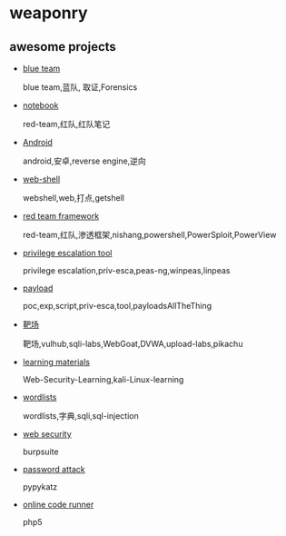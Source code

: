 # weaponry

## awesome projects

* [blue team](./010-pen/010-blue-team.md)

    blue team,蓝队, 取证,Forensics

* [notebook](./010-pen/020-notebook.md)

    red-team,红队,红队笔记

* [Android](./010-pen/030-re-android.md)

    android,安卓,reverse engine,逆向

* [web-shell](./010-pen/040-webshell.md)

    webshell,web,打点,getshell

* [red team framework](./010-pen/050-redteam-framework.md)

    red-team,红队,渗透框架,nishang,powershell,PowerSploit,PowerView

* [privilege escalation tool](./010-pen/060-priv-esca.md)

    privilege escalation,priv-esca,peas-ng,winpeas,linpeas

* [payload](./010-pen/070-payload.md)

    poc,exp,script,priv-esca,tool,payloadsAllTheThing

* [靶场](./010-pen/080-shooting-range.md)

    靶场,vulhub,sqli-labs,WebGoat,DVWA,upload-labs,pikachu

* [learning materials](./010-pen/090-learning-materials.md)

    Web-Security-Learning,kali-Linux-learning

* [wordlists](./010-pen/110-wordlists.md)

    wordlists,字典,sqli,sql-injection

* [web security](./010-pen/120-web-security.md)

    burpsuite

* [password attack](./010-pen/130-password-attack.md)

    pypykatz

* [online code runner](./010-pen/140-online-code-runner.md)

    php5

